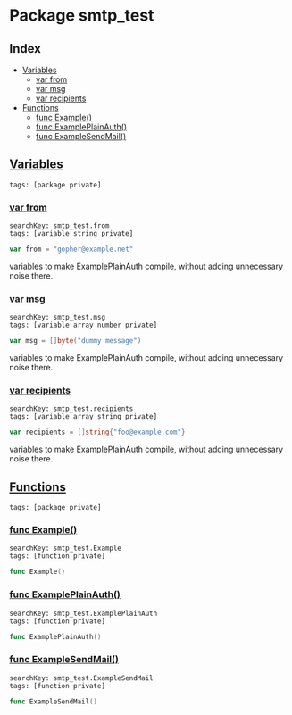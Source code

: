 # Package smtp_test

## Index

* [Variables](#var)
    * [var from](#from)
    * [var msg](#msg)
    * [var recipients](#recipients)
* [Functions](#func)
    * [func Example()](#Example)
    * [func ExamplePlainAuth()](#ExamplePlainAuth)
    * [func ExampleSendMail()](#ExampleSendMail)


## <a id="var" href="#var">Variables</a>

```
tags: [package private]
```

### <a id="from" href="#from">var from</a>

```
searchKey: smtp_test.from
tags: [variable string private]
```

```Go
var from = "gopher@example.net"
```

variables to make ExamplePlainAuth compile, without adding unnecessary noise there. 

### <a id="msg" href="#msg">var msg</a>

```
searchKey: smtp_test.msg
tags: [variable array number private]
```

```Go
var msg = []byte("dummy message")
```

variables to make ExamplePlainAuth compile, without adding unnecessary noise there. 

### <a id="recipients" href="#recipients">var recipients</a>

```
searchKey: smtp_test.recipients
tags: [variable array string private]
```

```Go
var recipients = []string{"foo@example.com"}
```

variables to make ExamplePlainAuth compile, without adding unnecessary noise there. 

## <a id="func" href="#func">Functions</a>

```
tags: [package private]
```

### <a id="Example" href="#Example">func Example()</a>

```
searchKey: smtp_test.Example
tags: [function private]
```

```Go
func Example()
```

### <a id="ExamplePlainAuth" href="#ExamplePlainAuth">func ExamplePlainAuth()</a>

```
searchKey: smtp_test.ExamplePlainAuth
tags: [function private]
```

```Go
func ExamplePlainAuth()
```

### <a id="ExampleSendMail" href="#ExampleSendMail">func ExampleSendMail()</a>

```
searchKey: smtp_test.ExampleSendMail
tags: [function private]
```

```Go
func ExampleSendMail()
```

